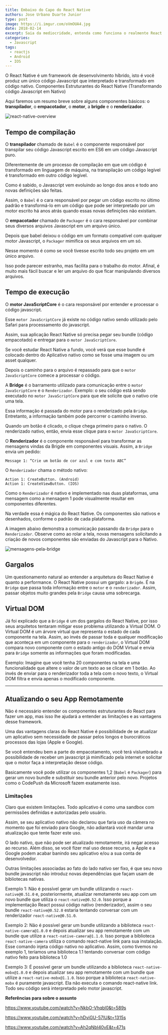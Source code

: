 ```yaml
---
title: Embaixo do Capo do React Native
authors: Jose Urbano Duarte Junior
type: post
image: https://i.imgur.com/oVmOUA4.jpg
date: 2018-02-14
excerpt: Saia da mediocridade, entenda como funciona o realmente React Native. Mais cedo ou mais tarde isso poderá lhe ajudar muito.
categories:
  - Javascript
tags:
  - reactjs
  - Android
  - IOS
---
```


O React Native é um framework de desenvolvimento híbrido, isto é você produz um único código Javascript que interpretado e transformado em código nativo.
Componentes Estruturantes do React Native (Transformando código Javascript em Nativo)

Aqui faremos um resumo breve sobre alguns componentes básicos: o **transpilador**, o **empacotador**, o **motor**, a **brigde** e o **renderizador**.

![react-native-overview](https://imgur.com/FDIfCMQ.png)

## Tempo de compilação

O **transpilador** chamado de `Babel` é o componente responsável por transpilar seu código Javascript escrito em ES6 em um código Javascript puro.

Diferentemente de um processo de compilação em que um código é transformado em linguagem de máquina, na transpilação um código legível é transformado em outro código legível.

Como é sabido, o Javascript vem evoluindo ao longo dos anos e todo ano novas definições são feitas.

Assim, o `Babel` é o cara responsável por pegar um código escrito no último padrão e transformá-lo em um código que pode ser interpretado por um motor escrito há anos atrás quando essas novas definições não existiam.

O **empacotador** chamado de `Packager` é o cara responsável por combinar seus diversos arquivos Javascript em um arquivo único.

Depois que babel deixou o código em um formato compatível com qualquer motor Javascript, o `Packager` mimifica os seus arquivos em um só.

Nesse momento é como se você tivesse escrito todo seu projeto em um único arquivo.

Isso pode parecer estranho, mas facilita para o trabalho do motor. Afinal, é muito mais fácil buscar e ler um arquivo do que ficar manipulando diversos arquivos.

## Tempo de execução

O **motor JavaScriptCore** é o cara responsável por entender e processar o código javascript.

Esse `motor JavaScriptCore` já existe no código nativo sendo utilizado pelo Safari para processamento do javascript.

Assim, sua aplicação React Native só precisa pegar seu bundle (código empacotado) e entregar para o `motor JavaScriptCore`.

Se você estudar React Native a fundo, você verá que esse bundle é colocado dentro do Aplicativo nativo como se fosse uma imagem ou um asset qualquer.

Depois o caminho para o arquivo é repassado para que o `motor JavaScriptCore` comece a processar o código.

A **Bridge** é o barramento utilizado para comunicação entre o `motor JavaScriptCore` e o `Renderizador`. Exemplo: o seu código está sendo executado no `motor JavaScriptCore` para que ele solicite que o nativo crie uma tela.

Essa informação é passada do motor para o renderizado pela `Bridge`. Entretanto, a informação também pode percorrer o caminho inverso.

Quando um botão é clicado, o clique chega primeiro para o nativo. O renderizado nativo, então, envia esse clique para o `motor JavaScriptCore`.

O **Renderizador** é o componente responsável para transformar as mensagens vindas da Brigde em componentes visuais.
Assim, a `Bridge` envia um pedido:
```
Message 1: “Crie um botão de cor azul e com texto ABC”
```
O `Renderizador` chama o método nativo:
```
Action 1: CreateButton. (Android)
Action 1: CreateViewButton. (IOS)
```
Como o `Renderizador` é nativo e implementado nas duas plataformas, uma mensagem como a mensagem 1 pode visualmente resultar em componentes diferentes.

Na verdade essa é mágica do React Native. Os componentes são nativos e desenhados, conforme o padrão de cada plataforma.

A imagem abaixo demonstra a comunicação passando da `Bridge` para o `Renderizador`. Observe como ao rolar a tela, novas mensagens solicitando a criação de novos componentes são enviadas do Javascript para o Nativo.

![mensagens-pela-bridge](https://imgur.com/dDeOWFm.png)

## Gargalos
Um questionamento natural ao entender a arquitetura do React Native é quanto a performance. O React Native possui um gargalo: a `Brigde`. É na `Bridge` que passa toda informação entre o `motor` e o `renderizador`. Assim, passar objetos muito grandes pela `Bridge` causa uma sobrecarga.

## Virtual DOM
Já foi explicado que a `Bridge` é um dos gargalos do React Native, por isso seus arquitetos tentaram mitigar esse problema utilizando a Virtual DOM. O Virtual DOM é um árvore virtual que representa o estado de cada componente na tela. Assim, ao invés de passar toda e qualquer modificação que aconteça em um componente para o `renderizador`, o Virtual DOM compara novo componente com o estado antigo do DOM Virtual e envia para `Bridge` somente as informações que foram modificadas.

Exemplo: Imagine que você tenha 20 componentes na tela e uma funcionalidade que altere o valor de um texto ao se clicar em 1 botão. Ao invés de enviar para o renderizador toda a tela com o novo texto, o Virtual DOM filtra e envia apenas o modificado componente.


---

## Atualizando o seu App Remotamente
Não é necessário entender os componentes estruturantes do React para fazer um app, mas isso lhe ajudará a entender as limitações e as vantagens desse framework.

Uma das vantagens claras do React Native é possibilidade de se atualizar um aplicativo sem necessidade de passar pelos longos e burocráticos processos das lojas (Apple e Google).

Se você entendeu bem a parte do empacotamento, você terá vislumbrado a possibilidade de receber um javascript já mimificado pela internet e solicitar que o motor faça a interpretação desse código.

Basicamente você pode utilizar os componentes 1,2 (`Babel` e `Packager`) para gerar um novo bundle e substituir seu bundle anterior pelo novo.
Projetos como o CodePush da Microsoft fazem exatamente isso.

### Limitações
Claro que existem limitações. Todo aplicativo é como uma sandbox com permissões definidas e autorizadas pelo usuário.

Assim, se seu aplicativo nativo não declarou que faria uso da câmera no momento que foi enviado para Google, não adiantará você mandar uma atualização que tente fazer este uso.

O lado nativo, que não pode ser atualizado remotamente, irá negar acesso ao recurso. Além disso, se você fizer mal uso desse recurso, a Apple e a Google podem acabar banindo seu aplicativo e/ou a sua conta de desenvolvedor.

Outras limitações associadas ao fato do lado nativo ser fixo, é que seu novo bundle javascript não introduz novas dependências que façam usam de bibliotecas nativas.

Exemplo 1: Não é possível gerar um bundle utilizando o `react-native@0.51.0` e, posteriormente, atualizar remotamente seu app com um novo bundle que utiliza o `react-native@0.52.0`. Isso porque a implementação React possui código nativo (renderizador), assim o seu bundle `react-native@0.52.0` estaria tentando conversar com um renderizador `react-native@0.51.0`.

Exemplo 2: Não é possível gerar um bundle utilizando a biblioteca `react-native-camera@1.0.0` e depois atualizar seu app remotamente com um bundle que utilize a `react-native-camera@1.1.0`. Isso porque a biblioteca `react-native-camera` utiliza o comando react-native link para sua instalação. Esse comando injeta código nativo no aplicativo. Assim, como tivemos no exemplo 1, teríamos uma biblioteca 1.1 tentando conversar com código nativo feito para biblioteca 1.0

Exemplo 3: É possível gerar um bundle utilizando a biblioteca `react-native-mobx@1.0.0` e depois atualizar seu app remotamente com um bundle que utilize a `react-native-mobx@1.1.0`. Isso porque a biblioteca `react-native-mobx` é puramente javascript. Ela não executa o comando react-native link. Todo seu código será interpretado pelo motor javascript.

**Referências para sobre o assunto** 

https://www.youtube.com/watch?v=NkbO-Vhqbl0&t=589s

https://www.youtube.com/watch?v=hDviGU-57lU&t=1315s

https://www.youtube.com/watch?v=Ah2qNbI40vE&t=471s
